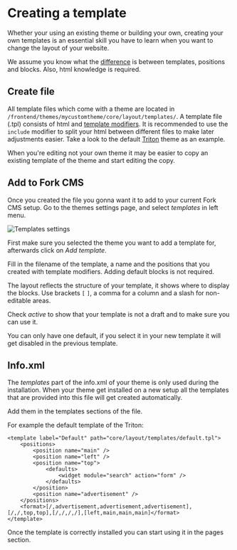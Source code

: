 # Creating a template

Whether your using an existing theme or building your own, creating your own templates is an essential skill you have to learn when you want to change the layout of your website.

We assume you know what the [difference](page-templates-positions-and-blocks) is between templates, positions and blocks. Also, html knowledge is required.


## Create file

All template files which come with a theme are located in `/frontend/themes/mycustomtheme/core/layout/templates/`. A template file (.tpl) consists of html and [template modifiers](template-modifiers). It is recommended to use the `include` modifier to split your html between different files to make later adjustments easier. Take a look to the default [Triton](https://github.com/forkcms/forkcms/tree/master/frontend/themes/triton/core/layout/templates) theme as an example.

When you're editing not your own theme it may be easier to copy an existing template of the theme and start editing the copy.

## Add to Fork CMS

Once you created the file you gonna want it to add to your current Fork CMS setup. Go to the themes settings page, and select *templates* in left menu.

![Templates settings](https://raw.github.com/forkcms/documentation/master/theming%20guide/assets/settings_themes_templates.png)

First make sure you selected the theme you want to add a template for, afterwards click on *Add template*.

Fill in the filename of the template, a name and the positions that you created with template modifiers. Adding default blocks is not required.

The layout reflects the structure of your template, it shows where to display the blocks. Use brackets `[` `]`, a comma for a column and a slash for non-editable areas.

Check *active* to show that your template is not a draft and to make sure you can use it.

You can only have one default, if you select it in your new template it will get disabled in the previous template.

## Info.xml

The *templates* part of the info.xml of your theme is only used during the installation. When your theme get installed on a new setup all the templates that are provided into this file will get created automatically.

Add them in the templates sections of the file.

For example the default template of the Triton:

```
<template label="Default" path="core/layout/templates/default.tpl">
	<positions>
		<position name="main" />
		<position name="left" />
		<position name="top">
			<defaults>
				<widget module="search" action="form" />
			</defaults>
		</position>
		<position name="advertisement" />
	</positions>
	<format>[/,advertisement,advertisement,advertisement],[/,/,top,top],[/,/,/,/],[left,main,main,main]</format>
</template>
```

Once the template is correctly installed you can start using it in the pages section.